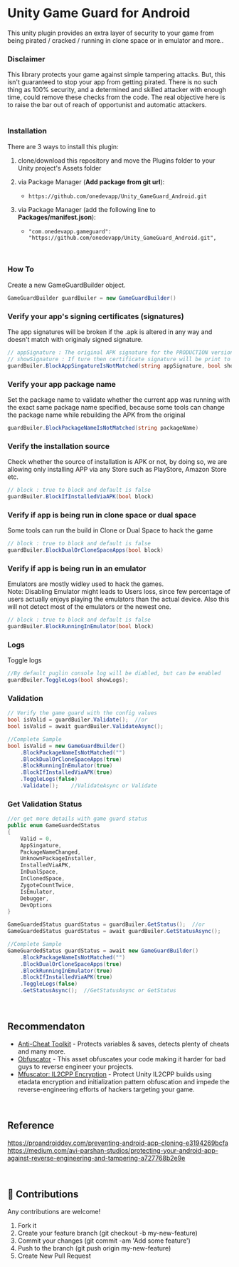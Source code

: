 # Unity Game Guard for Android
This unity plugin provides an extra layer of security to your game from being pirated / cracked / running in clone space or in emulator and more.. 


### Disclaimer
This library protects your game against simple tampering attacks. But, this isn't guaranteed to stop your app from getting pirated. There is no such thing as 100% security, and a determined and skilled attacker with enough time, could remove these checks from the code. The real objective here is to raise the bar out of reach of opportunist and automatic attackers.
<br><br>

### Installation
There are 3 ways to install this plugin:

1. clone/download this repository and move the Plugins folder to your Unity project's Assets folder
2. via Package Manager (**Add package from git url**):

    - `https://github.com/onedevapp/Unity_GameGuard_Android.git`
3. via Package Manager (add the following line to **Packages/manifest.json**):
    - `"com.onedevapp.gameguard": "https://github.com/onedevapp/Unity_GameGuard_Android.git",`

<br>

### How To

Create a new GameGuardBuilder object.

```C#
GameGuardBuilder guardBuiler = new GameGuardBuilder()
```

### Verify your app's signing certificates (signatures)
The app signatures will be broken if the .apk is altered in any way and doesn't match with originaly signed signature.
<br>
```C#
// appSignature : The original APK signature for the PRODUCTION version
// showSignature : If ture then certificate signature will be print to the logcat.
guardBuiler.BlockAppSingatureIsNotMatched(string appSignature, bool showSignature = false)
```

### Verify your app package name
Set the package name to validate whether the current app was running with the exact same package name specified, because some tools can change the package name while rebuilding the APK from the original
<br>

```C#
guardBuiler.BlockPackageNameIsNotMatched(string packageName)
```

### Verify the installation source
Check whether the source of installation is APK or not, by doing so, we are allowing only installing APP via any Store such as PlayStore, Amazon Store etc.
<br>

```C#
// block : true to block and default is false
guardBuiler.BlockIfInstalledViaAPK(bool block)
```

### Verify if app is being run in clone space or dual space
Some tools can run the build in Clone or Dual Space to hack the game 
<br>

```C#
// block : true to block and default is false
guardBuiler.BlockDualOrCloneSpaceApps(bool block)
```

### Verify if app is being run in an emulator
Emulators are mostly widley used to hack the games.
<br>
Note: Disabling Emulator might leads to Users loss, since few percentage of users actually enjoys playing the emulators than the actual device. Also this will not detect most of the emulators or the newest one.
<br>

```C#
// block : true to block and default is false
guardBuiler.BlockRunningInEmulator(bool block)
```

### Logs
Toggle logs

```C#
//By default puglin console log will be diabled, but can be enabled
guardBuiler.ToggleLogs(bool showLogs);
```

### Validation

```C#
// Verify the game guard with the config values
bool isValid = guardBuiler.Validate();  //or
bool isValid = await guardBuiler.ValidateAsync();

//Complete Sample
bool isValid = new GameGuardBuilder()
    .BlockPackageNameIsNotMatched("")
    .BlockDualOrCloneSpaceApps(true)
    .BlockRunningInEmulator(true)
    .BlockIfInstalledViaAPK(true)
    .ToggleLogs(false)
    .Validate();    //ValidateAsync or Validate
```

### Get Validation Status

```C#
//or get more details with game guard status
public enum GameGuardedStatus
{
    Valid = 0,
    AppSingature,
    PackageNameChanged,
    UnknownPackageInstaller,
    InstalledViaAPK,
    InDualSpace,
    InClonedSpace,
    ZygoteCountTwice,
    IsEmulator,
    Debugger,
    DevOptions
}

GameGuardedStatus guardStatus = guardBuiler.GetStatus();  //or
GameGuardedStatus guardStatus = await guardBuiler.GetStatusAsync();

//Complete Sample
GameGuardedStatus guardStatus = await new GameGuardBuilder()
    .BlockPackageNameIsNotMatched("")
    .BlockDualOrCloneSpaceApps(true)
    .BlockRunningInEmulator(true)
    .BlockIfInstalledViaAPK(true)
    .ToggleLogs(false)
    .GetStatusAsync();  //GetStatusAsync or GetStatus

```
<br>

## Recommendaton
* [Anti-Cheat Toolkit](https://assetstore.unity.com/packages/tools/utilities/anti-cheat-toolkit-2023-202695) - Protects variables & saves, detects plenty of cheats and many more.
* [Obfuscator](https://assetstore.unity.com/packages/tools/utilities/obfuscator-48919) - This asset obfuscates your code making it harder for bad guys to reverse engineer your projects.
* [Mfuscator: IL2CPP Encryption](https://assetstore.unity.com/packages/tools/utilities/mfuscator-il2cpp-encryption-256631) - Protect Unity IL2CPP builds using etadata encryption and initialization pattern obfuscation and impede the reverse-engineering efforts of hackers targeting your game.

<br>

## Reference
https://proandroiddev.com/preventing-android-app-cloning-e3194269bcfa
https://medium.com/avi-parshan-studios/protecting-your-android-app-against-reverse-engineering-and-tampering-a727768b2e9e

<br>

## :open_hands: Contributions
Any contributions are welcome!

1. Fork it
2. Create your feature branch (git checkout -b my-new-feature)
3. Commit your changes (git commit -am 'Add some feature')
4. Push to the branch (git push origin my-new-feature)
5. Create New Pull Request

<br><br>